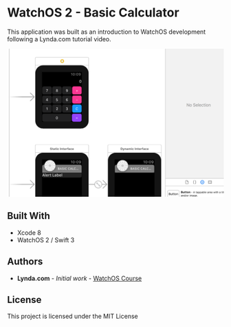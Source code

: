 # WatchOS 2 - Basic Calculator

This application was built as an introduction to WatchOS development following a Lynda.com tutorial video.


![Image of Project](WatchOS_Basic_Calc.png)

## Built With

* Xcode 8
* WatchOS 2 / Swift 3


## Authors

* **Lynda.com** - *Initial work* - [WatchOS Course](https://lynda.com)


## License

This project is licensed under the MIT License
